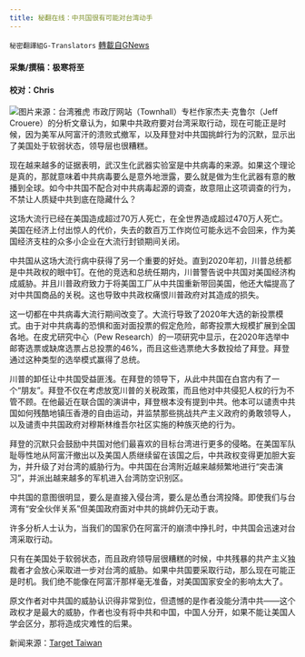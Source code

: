 ```yaml
---
title: 秘翻在线：中共国很有可能对台湾动手
---
```

`秘密翻譯組G-Translators` [轉載自GNews](https://gnews.org/zh-hans/1566796/)

#### 采集/撰稿：极寒将至 

#### 校对：Chris
![](https://assets.gnews.org/wp-content/uploads/2021/10/7100a266f8ade674e55ee7ebdf3af377.jpg)图片来源：台湾雅虎
市政厅网站（Townhall）专栏作家杰夫·克鲁尔（Jeff Crouere）的分析文章认为，如果中共政府要对台湾采取行动，现在可能正是时候，因为美军从阿富汗的溃败式撤军，以及拜登对中共国挑衅行为的沉默，显示出了美国处于软弱状态，领导层也很糟糕。

现在越来越多的证据表明，武汉生化武器实验室是中共病毒的来源。如果这个理论是真的，那就意味着中共病毒要么是意外地泄露，要么就是做为生化武器有意的散播到全球。如今中共国不配合对中共病毒起源的调查，故意阻止这项调查的行为，不禁让人质疑中共到底在隐藏什么？

这场大流行已经在美国造成超过70万人死亡，在全世界造成超过470万人死亡。美国在经济上付出惊人的代价，失去的数百万工作岗位可能永远不会回来，作为美国经济支柱的众多小企业在大流行封锁期间关闭。

中共国从这场大流行病中获得了另一个重要的好处。直到2020年初，川普总统都是中共政权的眼中钉。在他的竞选和总统任期内，川普警告说中共国对美国经济构成威胁。并且川普政府致力于将美国工厂从中共国重新带回美国，他还大幅提高了对中共国商品的关税。这也导致中共政权痛恨川普政府对其造成的损失。

这一切都在中共病毒大流行期间改变了。大流行导致了2020年大选的新投票模式。由于对中共病毒的恐惧和面对面投票的假定危险，邮寄投票大规模扩展到全国各地。在皮尤研究中心（Pew Research）的一项研究中显示，在2020年选举中邮寄选票或缺席选票占总投票的46%，而且这些选票绝大多数投给了拜登。拜登通过这种类型的选举模式赢得了总统。

川普的卸任让中共国受益匪浅。在拜登的领导下，从此中共国在白宫内有了一个“朋友”。拜登不仅在考虑放宽川普的关税政策，而且他对中共侵犯人权的行为不管不顾。在他最近在联合国的演讲中，拜登根本没有提到中共。他本可以谴责中共国如何残酷地镇压香港的自由运动，并监禁那些挑战共产主义政府的勇敢领导人，以及谴责中共国政府对穆斯林维吾尔社区实施的种族灭绝的行为。

拜登的沉默只会鼓励中共国对他们最喜欢的目标台湾进行更多的侵略。在美国军队耻辱性地从阿富汗撤出以及美国人质继续留在该国之后，中共政权变得更加胆大妄为，并升级了对台湾的威胁行为。中共国在台湾附近越来越频繁地进行“突击演习”，并派出越来越多的军机进入台湾防空识别区。

中共国的意图很明显，要么是直接入侵台湾，要么是怂恿台湾投降。即使我们与台湾有“安全伙伴关系”但美国政府面对中共的挑衅仍无动于衷。

许多分析人士认为，当我们的国家仍在阿富汗的崩溃中挣扎时，中共国会迅速对台湾采取行动。

只有在美国处于软弱状态，而且政府领导层很糟糕的时候，中共残暴的共产主义独裁者才会放心采取进一步对台湾的威胁。如果中共国要采取行动，那么现在可能正是时机。我们绝不能像在阿富汗那样毫无准备，对美国国家安全的影响太大了。

原文作者对中共国的威胁认识得非常到位，但遗憾的是作者没能分清中共——这个政权才是最大的威胁，作者也没有将中共和中国，中国人分开，如果不能让美国人学会区分，那将造成灾难性的后果。

新闻来源：[Target Taiwan](https://townhall.com/columnists/jeffcrouere/2021/09/27/target-taiwan-n2596519)
